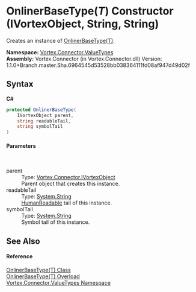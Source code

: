 # OnlinerBaseType(*T*) Constructor (IVortexObject, String, String)
 

Creates an instance of <a href="T_Vortex_Connector_ValueTypes_OnlinerBaseType_1.md">OnlinerBaseType(T)</a>.

**Namespace:**&nbsp;<a href="N_Vortex_Connector_ValueTypes.md">Vortex.Connector.ValueTypes</a><br />**Assembly:**&nbsp;Vortex.Connector (in Vortex.Connector.dll) Version: 1.1.0+Branch.master.Sha.6964545d53528bb038364111fd08af947d49d02f

## Syntax

**C#**<br />
``` C#
protected OnlinerBaseType(
	IVortexObject parent,
	string readableTail,
	string symbolTail
)
```


#### Parameters
&nbsp;<dl><dt>parent</dt><dd>Type: <a href="T_Vortex_Connector_IVortexObject.md">Vortex.Connector.IVortexObject</a><br />Parent object that creates this instance.</dd><dt>readableTail</dt><dd>Type: <a href="http://msdn2.microsoft.com/en-us/library/s1wwdcbf" target="_blank">System.String</a><br /><a href="P_Vortex_Connector_ValueTypes_OnlinerBaseType_1_HumanReadable.md">HumanReadable</a> tail of this instance.</dd><dt>symbolTail</dt><dd>Type: <a href="http://msdn2.microsoft.com/en-us/library/s1wwdcbf" target="_blank">System.String</a><br />Symbol tail of this instance.</dd></dl>

## See Also


#### Reference
<a href="T_Vortex_Connector_ValueTypes_OnlinerBaseType_1.md">OnlinerBaseType(T) Class</a><br /><a href="Overload_Vortex_Connector_ValueTypes_OnlinerBaseType_1__ctor.md">OnlinerBaseType(T) Overload</a><br /><a href="N_Vortex_Connector_ValueTypes.md">Vortex.Connector.ValueTypes Namespace</a><br />